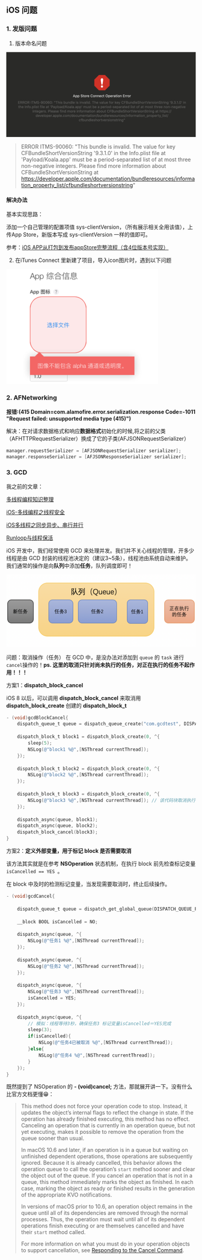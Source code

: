 ## iOS 问题

### 1. 发版问题

1. 版本命名问题

<img src="../../assets/operationError.png" alt="截屏2020-04-23 下午4.31.04" style="zoom:50%;" />



> ERROR ITMS-90060: "This bundle is invalid. The value for key CFBundleShortVersionString '9.3.1.0' in the Info.plist file at 'Payload/Koala.app' must be a period-separated list of at most three non-negative integers. Please find more information about CFBundleShortVersionString at https://developer.apple.com/documentation/bundleresources/information_property_list/cfbundleshortversionstring"

#### 解决办法

基本实现思路：

添加一个自己管理的配置项值 sys-clientVersion，（所有展示相关全用该值），上传App Store，新版本写成 sys-clientVersion 一样的值即可。

参考：[iOS APP从打包到发布appStore完整流程（含4位版本号实现）](https://www.jianshu.com/p/860fdd8860cc)





2. 在iTunes Connect 里新建了项目，导入icon图片时，遇到以下问题

<img src="../../assets/image-20200928162607268.png" alt="image-20200928162607268" style="zoom:50%;" />





### 2. AFNetworking

**报错:(415 Domain=com.alamofire.error.serialization.response Code=-1011 "Request failed: unsupported media type (415)")**

解决：在对请求数据格式和响应**数据格式**初始化的时候,将之前的父类（AFHTTPRequestSerializer）换成了它的子类(AFJSONRequestSerializer）

```objective-c
manager.requestSerializer = [AFJSONRequestSerializer serializer];
manager.responseSerializer = [AFJSONResponseSerializer serializer];
```



### 3. GCD

我之前的文章：

[多线程编程知识整理](./articles/2018-12-02-iOS-多线程编程知识整理.md)

[iOS-多线编程之线程安全](./articles/2018-12-11-iOS-多线编程之线程安全.md)

[iOS多线程之同步异步、串行并行](./articles/2018-12-18-iOS多线程之同步异步、串行并行.md)

[Runloop与线程保活](./articles/2018-12-15-iOS-Runloop与线程保活.md)



iOS 开发中，我们经常使用 GCD 来处理并发。我们并不关心线程的管理，开多少线程是由 GCD 封装的线程池决定的（建议3~5条），线程池由系统自动来维护。我们通常的操作是向**队列**中添加**任务**，队列调度即可！

![](../../assets/dispatchQueue2018.png)

问题：取消操作（任务） 在 GCD 中，是没办法对添加到 `queue` 的 `task` 进行 `cancel`操作的！**ps. 这里的取消只针对尚未执行的任务，对正在执行的任务不起作用！！！**

方案1：**dispatch_block_cancel**

iOS 8 以后，可以调用 **dispatch_block_cancel** 来取消用 **dispatch_block_create** 创建的 **dispatch_block_t**

```objective-c
- (void)gcdBlockCancel{
    dispatch_queue_t queue = dispatch_queue_create("com.gcdtest", DISPATCH_QUEUE_CONCURRENT);
    
    dispatch_block_t block1 = dispatch_block_create(0, ^{
        sleep(5);
        NSLog(@"block1 %@",[NSThread currentThread]);
    });
    
    dispatch_block_t block2 = dispatch_block_create(0, ^{
        NSLog(@"block2 %@",[NSThread currentThread]);
    });
    
    dispatch_block_t block3 = dispatch_block_create(0, ^{
        NSLog(@"block3 %@",[NSThread currentThread]); // 该代码块取消执行
    });
    
    dispatch_async(queue, block1);
    dispatch_async(queue, block2);
    dispatch_block_cancel(block3);
}
```



方案2：**定义外部变量，用于标记 block 是否需要取消**

该方法其实就是在参考 **NSOperation** 状态机制，在执行 block 前先检查标记变量 `isCancelled == YES `。

在 block 中及时的检测标记变量，当发现需要取消时，终止后续操作。

```objective-c
- (void)gcdCancel{
    
    dispatch_queue_t queue = dispatch_get_global_queue(DISPATCH_QUEUE_PRIORITY_DEFAULT, 0);
    
    __block BOOL isCancelled = NO;
    
    dispatch_async(queue, ^{
        NSLog(@"任务1 %@",[NSThread currentThread]);
    });
    
    dispatch_async(queue, ^{
        NSLog(@"任务2 %@",[NSThread currentThread]);
    });
    
    dispatch_async(queue, ^{
        NSLog(@"任务3 %@",[NSThread currentThread]);
        isCancelled = YES;
    });
    
    dispatch_async(queue, ^{
        // 模拟：线程等待3秒，确保任务3 标记变量isCancelled＝YES完成
        sleep(3);
        if(isCancelled){
            NSLog(@"任务4已被取消 %@",[NSThread currentThread]);
        }else{
            NSLog(@"任务4 %@",[NSThread currentThread]);
        }
    });
}
```



既然提到了  NSOperation 的 **- (void)cancel;** 方法，那就展开讲一下。没有什么比官方文档更懂😁：

> This method does not force your operation code to stop. Instead, it updates the object’s internal flags to reflect the change in state. If the operation has already finished executing, this method has no effect. Canceling an operation that is currently in an operation queue, but not yet executing, makes it possible to remove the operation from the queue sooner than usual. 
>
> In macOS 10.6 and later, if an operation is in a queue but waiting on unfinished dependent operations, those operations are subsequently ignored. Because it is already cancelled, this behavior allows the operation queue to call the operation’s `start` method sooner and clear the object out of the queue. If you cancel an operation that is not in a queue, this method immediately marks the object as finished. In each case, marking the object as ready or finished results in the generation of the appropriate KVO notifications. 
>
> In versions of macOS prior to 10.6, an operation object remains in the queue until all of its dependencies are removed through the normal processes. Thus, the operation must wait until all of its dependent operations finish executing or are themselves cancelled and have their `start` method called. 
>
> For more information on what you must do in your operation objects to support cancellation, see [Responding to the Cancel Command](doc://com.apple.documentation/documentation/foundation/nsoperation?language=objc#1661262).